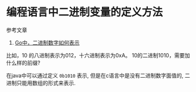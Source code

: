 # 编程语言中二进制变量的定义方法

参考文章

1. [Go中，二进制数字如何表示](https://golangtc.com/t/53c88e00320b525d640000a8)

比如，10 的八进制表示为012，十六进制表示为0xA。 10的二进制1010，需要加什么样的前缀?

在java中可以通过定义 `0b1010` 表示, 但是在c语言中是没有二进制数字面值的, 二进制只能用数组的形式来表示.

